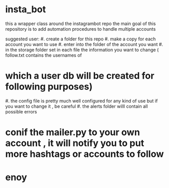 # insta_bot

this a wrapper class around the instagrambot repo 
the main goal of this repository is to add automation  procedures to handle multiple accounts

suggested user:
#. create a folder for this repo
#. make a copy for each account you want to use
#. enter into the folder of the account you want 
#. in the storage folder set in each file the  information you want to change ( follow.txt contains the usernames of
#  which a user db will be created for following purposes)
#. the config file is pretty much well configured for any kind of use but if you want to change it , be careful
#. the alerts folder willl contain all possible errors
# conif the mailer.py to your own account , it will notify you to put more hashtags or accounts to follow
# enoy
